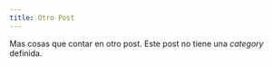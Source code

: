 ```yaml
---
title: Otro Post
---
```


Mas cosas que contar en otro post. Este post no tiene una *category* definida.